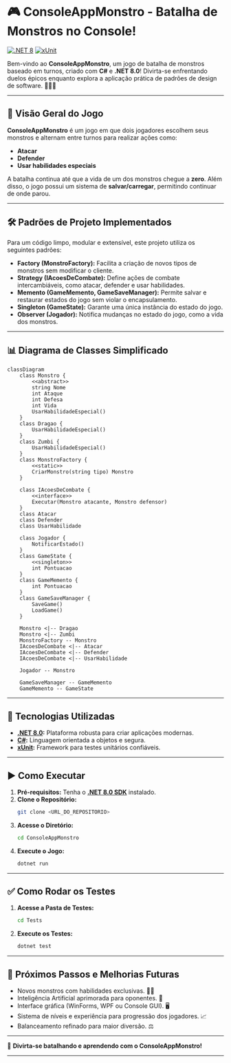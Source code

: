 # 🎮 ConsoleAppMonstro - Batalha de Monstros no Console!

[![.NET 8](https://img.shields.io/badge/.NET-8-blue.svg)](https://dotnet.microsoft.com/en-us/download/dotnet/8.0)
[![xUnit](https://img.shields.io/badge/xUnit-2.4.1-brightgreen.svg)](https://xunit.net/)

Bem-vindo ao **ConsoleAppMonstro**, um jogo de batalha de monstros baseado em turnos, criado com **C#** e **.NET 8.0**! Divirta-se enfrentando duelos épicos enquanto explora a aplicação prática de padrões de design de software. 🐉💥🧟

---

## 📖 Visão Geral do Jogo

**ConsoleAppMonstro** é um jogo em que dois jogadores escolhem seus monstros e alternam entre turnos para realizar ações como:

- **Atacar**
- **Defender**
- **Usar habilidades especiais**

A batalha continua até que a vida de um dos monstros chegue a **zero**. Além disso, o jogo possui um sistema de **salvar/carregar**, permitindo continuar de onde parou.

---

## 🛠️ Padrões de Projeto Implementados

Para um código limpo, modular e extensível, este projeto utiliza os seguintes padrões:

- **Factory (MonstroFactory):** Facilita a criação de novos tipos de monstros sem modificar o cliente.
- **Strategy (IAcoesDeCombate):** Define ações de combate intercambiáveis, como atacar, defender e usar habilidades.
- **Memento (GameMemento, GameSaveManager):** Permite salvar e restaurar estados do jogo sem violar o encapsulamento.
- **Singleton (GameState):** Garante uma única instância do estado do jogo.
- **Observer (Jogador):** Notifica mudanças no estado do jogo, como a vida dos monstros.

---

## 📊 Diagrama de Classes Simplificado

```mermaid
classDiagram
    class Monstro {
        <<abstract>>
        string Nome
        int Ataque
        int Defesa
        int Vida
        UsarHabilidadeEspecial()
    }
    class Dragao {
        UsarHabilidadeEspecial()
    }
    class Zumbi {
        UsarHabilidadeEspecial()
    }
    class MonstroFactory {
        <<static>>
        CriarMonstro(string tipo) Monstro
    }

    class IAcoesDeCombate {
        <<interface>>
        Executar(Monstro atacante, Monstro defensor)
    }
    class Atacar
    class Defender
    class UsarHabilidade

    class Jogador {
        NotificarEstado()
    }
    class GameState {
        <<singleton>>
        int Pontuacao
    }
    class GameMemento {
        int Pontuacao
    }
    class GameSaveManager {
        SaveGame()
        LoadGame()
    }

    Monstro <|-- Dragao
    Monstro <|-- Zumbi
    MonstroFactory -- Monstro
    IAcoesDeCombate <|-- Atacar
    IAcoesDeCombate <|-- Defender
    IAcoesDeCombate <|-- UsarHabilidade

    Jogador -- Monstro

    GameSaveManager -- GameMemento
    GameMemento -- GameState
```

---

## 🚀 Tecnologias Utilizadas

- **[.NET 8.0](https://dotnet.microsoft.com/en-us/download/dotnet/8.0):** Plataforma robusta para criar aplicações modernas.
- **[C#](https://learn.microsoft.com/pt-br/dotnet/csharp/):** Linguagem orientada a objetos e segura.
- **[xUnit](https://xunit.net/):** Framework para testes unitários confiáveis.

---

## ▶️ Como Executar

1. **Pré-requisitos:** Tenha o [**.NET 8.0 SDK**](https://dotnet.microsoft.com/en-us/download/dotnet/8.0) instalado.
2. **Clone o Repositório:**  
   ```bash
   git clone <URL_DO_REPOSITORIO>
   ```
3. **Acesse o Diretório:**  
   ```bash
   cd ConsoleAppMonstro
   ```
4. **Execute o Jogo:**  
   ```bash
   dotnet run
   ```

---

## ✅ Como Rodar os Testes

1. **Acesse a Pasta de Testes:**  
   ```bash
   cd Tests
   ```
2. **Execute os Testes:**  
   ```bash
   dotnet test
   ```

---

## 🌟 Próximos Passos e Melhorias Futuras

- Novos monstros com habilidades exclusivas. 🐾✨
- Inteligência Artificial aprimorada para oponentes. 🤖
- Interface gráfica (WinForms, WPF ou Console GUI). 🖥️
- Sistema de níveis e experiência para progressão dos jogadores. 📈
- Balanceamento refinado para maior diversão. ⚖️

---

🎉 **Divirta-se batalhando e aprendendo com o ConsoleAppMonstro!**

---